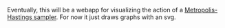 Eventually, this will be a webapp for visualizing the action of a
[Metropolis-Hastings sampler](https://en.wikipedia.org/wiki/Metropolis_hastings).
For now it just draws graphs with an svg.